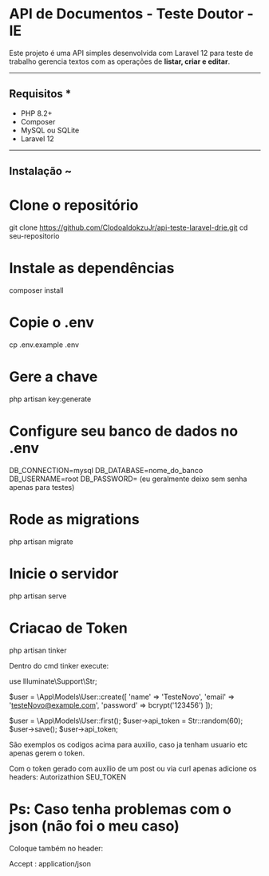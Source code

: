 # API de Documentos - Teste Doutor - IE

Este projeto é uma API simples desenvolvida com Laravel 12 para teste de trabalho gerencia textos com as operações de **listar, criar e editar**.

---

## Requisitos *

- PHP 8.2+
- Composer
- MySQL ou SQLite
- Laravel 12 

---

## Instalação ~

# Clone o repositório

git clone https://github.com/ClodoaldokzuJr/api-teste-laravel-drie.git
cd seu-repositorio

# Instale as dependências

composer install

# Copie o .env

cp .env.example .env

# Gere a chave

php artisan key:generate

# Configure seu banco de dados no .env

DB_CONNECTION=mysql
DB_DATABASE=nome_do_banco
DB_USERNAME=root
DB_PASSWORD= (eu geralmente deixo sem senha apenas para testes)


# Rode as migrations

php artisan migrate

# Inicie o servidor

php artisan serve

# Criacao de Token

php artisan tinker

Dentro do cmd tinker execute:


use Illuminate\Support\Str;

$user = \App\Models\User::create([
    'name' => 'TesteNovo',
    'email' => 'testeNovo@example.com',
    'password' => bcrypt('123456')
]);

$user = \App\Models\User::first();
$user->api_token = Str::random(60);
$user->save();
$user->api_token;

São exemplos os codigos acima para auxilio, caso ja tenham usuario etc apenas gerem o token.

Com o token gerado com auxilio de um post ou via curl apenas adicione os headers:
Autorizathion SEU_TOKEN

# Ps: Caso tenha problemas com o json (não foi o meu caso)

Coloque também no header:

Accept : application/json


